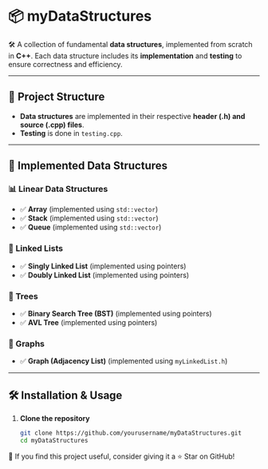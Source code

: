 # 📦 myDataStructures  

🛠️ A collection of fundamental **data structures**, implemented from scratch in **C++**. Each data structure includes its **implementation** and **testing** to ensure correctness and efficiency.  

---

## 📂 Project Structure  
- **Data structures** are implemented in their respective **header (.h) and source (.cpp) files**.  
- **Testing** is done in `testing.cpp`.  

---

## 📌 Implemented Data Structures  

### 📊 Linear Data Structures  
- ✅ **Array** (implemented using `std::vector`)  
- ✅ **Stack** (implemented using `std::vector`)  
- ✅ **Queue** (implemented using `std::vector`)  

### 🔗 Linked Lists  
- ✅ **Singly Linked List** (implemented using pointers)  
- ✅ **Doubly Linked List** (implemented using pointers)  

### 🌳 Trees  
- ✅ **Binary Search Tree (BST)** (implemented using pointers)  
- ✅ **AVL Tree** (implemented using pointers)  

### 🔗 Graphs  
- ✅ **Graph (Adjacency List)** (implemented using `myLinkedList.h`)  

---

## 🛠️ Installation & Usage  

1. **Clone the repository**  
   ```sh
   git clone https://github.com/yourusername/myDataStructures.git
   cd myDataStructures

🌟 If you find this project useful, consider giving it a ⭐ Star on GitHub!
